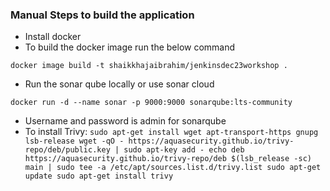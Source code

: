 ### Manual Steps to build the application

* Install docker 
* To build the docker image run the below command
```
docker image build -t shaikkhajaibrahim/jenkinsdec23workshop .
```
* Run the sonar qube locally or use sonar cloud
```
docker run -d --name sonar -p 9000:9000 sonarqube:lts-community
```
* Username and password is admin for sonarqube
* To install Trivy:
        ```
        sudo apt-get install wget apt-transport-https gnupg lsb-release
        wget -qO - https://aquasecurity.github.io/trivy-repo/deb/public.key | sudo apt-key add -
        echo deb https://aquasecurity.github.io/trivy-repo/deb $(lsb_release -sc) main | sudo tee -a /etc/apt/sources.list.d/trivy.list
        sudo apt-get update
        sudo apt-get install trivy        
        ```

